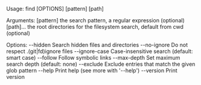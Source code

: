 Usage: find [OPTIONS] [pattern] [path]

Arguments:
  [pattern]  the search pattern, a regular expression (optional)
  [path]...  the root directories for the filesystem search, default from cwd (optional)

Options:
  --hidden                     Search hidden files and directories
  --no-ignore                  Do not respect .(git|fd)ignore files
  --ignore-case                Case-insensitive search (default: smart case)
  --follow                     Follow symbolic links
  --max-depth <depth>          Set maximum search depth (default: none)
  --exclude <pattern>          Exclude entries that match the given glob pattern
  --help                       Print help (see more with '--help')
  --version                    Print version

